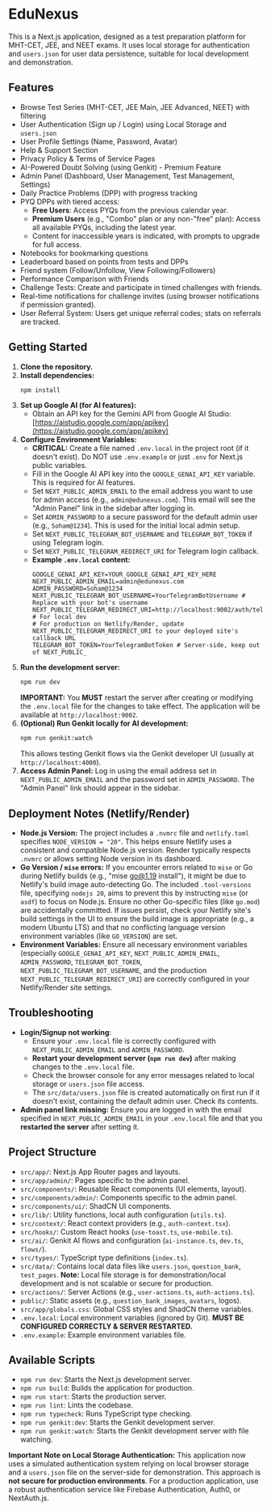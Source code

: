 # EduNexus

This is a Next.js application, designed as a test preparation platform for MHT-CET, JEE, and NEET exams.
It uses local storage for authentication and `users.json` for user data persistence, suitable for local development and demonstration.

## Features

*   Browse Test Series (MHT-CET, JEE Main, JEE Advanced, NEET) with filtering
*   User Authentication (Sign up / Login) using Local Storage and `users.json`
*   User Profile Settings (Name, Password, Avatar)
*   Help & Support Section
*   Privacy Policy & Terms of Service Pages
*   AI-Powered Doubt Solving (using Genkit) - Premium Feature
*   Admin Panel (Dashboard, User Management, Test Management, Settings)
*   Daily Practice Problems (DPP) with progress tracking
*   PYQ DPPs with tiered access:
    *   **Free Users**: Access PYQs from the previous calendar year.
    *   **Premium Users** (e.g., "Combo" plan or any non-"free" plan): Access all available PYQs, including the latest year.
    *   Content for inaccessible years is indicated, with prompts to upgrade for full access.
*   Notebooks for bookmarking questions
*   Leaderboard based on points from tests and DPPs
*   Friend system (Follow/Unfollow, View Following/Followers)
*   Performance Comparison with Friends
*   Challenge Tests: Create and participate in timed challenges with friends.
*   Real-time notifications for challenge invites (using browser notifications if permission granted).
*   User Referral System: Users get unique referral codes; stats on referrals are tracked.

## Getting Started

1.  **Clone the repository.**
2.  **Install dependencies:**
    ```bash
    npm install
    ```
3.  **Set up Google AI (for AI features):**
    *   Obtain an API key for the Gemini API from Google AI Studio: [https://aistudio.google.com/app/apikey](https://aistudio.google.com/app/apikey)
4.  **Configure Environment Variables:**
    *   **CRITICAL:** Create a file named `.env.local` in the project root (if it doesn't exist). Do NOT use `.env.example` or just `.env` for Next.js public variables.
    *   Fill in the Google AI API key into the `GOOGLE_GENAI_API_KEY` variable. This is required for AI features.
    *   Set `NEXT_PUBLIC_ADMIN_EMAIL` to the email address you want to use for admin access (e.g., `admin@edunexus.com`). This email will see the "Admin Panel" link in the sidebar after logging in.
    *   Set `ADMIN_PASSWORD` to a secure password for the default admin user (e.g., `Soham@1234`). This is used for the initial local admin setup.
    *   Set `NEXT_PUBLIC_TELEGRAM_BOT_USERNAME` and `TELEGRAM_BOT_TOKEN` if using Telegram login.
    *   Set `NEXT_PUBLIC_TELEGRAM_REDIRECT_URI` for Telegram login callback.
    *   **Example `.env.local` content:**
        ```
        GOOGLE_GENAI_API_KEY=YOUR_GOOGLE_GENAI_API_KEY_HERE
        NEXT_PUBLIC_ADMIN_EMAIL=admin@edunexus.com
        ADMIN_PASSWORD=Soham@1234
        NEXT_PUBLIC_TELEGRAM_BOT_USERNAME=YourTelegramBotUsername # Replace with your bot's username
        NEXT_PUBLIC_TELEGRAM_REDIRECT_URI=http://localhost:9002/auth/telegram/callback # For local dev
        # For production on Netlify/Render, update NEXT_PUBLIC_TELEGRAM_REDIRECT_URI to your deployed site's callback URL
        TELEGRAM_BOT_TOKEN=YourTelegramBotToken # Server-side, keep out of NEXT_PUBLIC_
        ```
5.  **Run the development server:**
    ```bash
    npm run dev
    ```
    **IMPORTANT:** You **MUST** restart the server after creating or modifying the `.env.local` file for the changes to take effect.
    The application will be available at `http://localhost:9002`.
6.  **(Optional) Run Genkit locally for AI development:**
    ```bash
    npm run genkit:watch
    ```
    This allows testing Genkit flows via the Genkit developer UI (usually at `http://localhost:4000`).
7.  **Access Admin Panel:** Log in using the email address set in `NEXT_PUBLIC_ADMIN_EMAIL` and the password set in `ADMIN_PASSWORD`. The "Admin Panel" link should appear in the sidebar.

## Deployment Notes (Netlify/Render)

*   **Node.js Version:** The project includes a `.nvmrc` file and `netlify.toml` specifies `NODE_VERSION = "20"`. This helps ensure Netlify uses a consistent and compatible Node.js version. Render typically respects `.nvmrc` or allows setting Node version in its dashboard.
*   **Go Version / `mise` errors:** If you encounter errors related to `mise` or Go during Netlify builds (e.g., "mise go@1.19 install"), it might be due to Netlify's build image auto-detecting Go. The included `.tool-versions` file, specifying `nodejs 20`, aims to prevent this by instructing `mise` (or `asdf`) to focus on Node.js. Ensure no other Go-specific files (like `go.mod`) are accidentally committed. If issues persist, check your Netlify site's build settings in the UI to ensure the build image is appropriate (e.g., a modern Ubuntu LTS) and that no conflicting language version environment variables (like `GO_VERSION`) are set.
*   **Environment Variables:** Ensure all necessary environment variables (especially `GOOGLE_GENAI_API_KEY`, `NEXT_PUBLIC_ADMIN_EMAIL`, `ADMIN_PASSWORD`, `TELEGRAM_BOT_TOKEN`, `NEXT_PUBLIC_TELEGRAM_BOT_USERNAME`, and the production `NEXT_PUBLIC_TELEGRAM_REDIRECT_URI`) are correctly configured in your Netlify/Render site settings.

## Troubleshooting

*   **Login/Signup not working**:
    *   Ensure your `.env.local` file is correctly configured with `NEXT_PUBLIC_ADMIN_EMAIL` and `ADMIN_PASSWORD`.
    *   **Restart your development server (`npm run dev`)** after making changes to the `.env.local` file.
    *   Check the browser console for any error messages related to local storage or `users.json` file access.
    *   The `src/data/users.json` file is created automatically on first run if it doesn't exist, containing the default admin user. Check its contents.
*   **Admin panel link missing:** Ensure you are logged in with the email specified in `NEXT_PUBLIC_ADMIN_EMAIL` in your `.env.local` file and that you **restarted the server** after setting it.

## Project Structure

*   `src/app/`: Next.js App Router pages and layouts.
*   `src/app/admin/`: Pages specific to the admin panel.
*   `src/components/`: Reusable React components (UI elements, layout).
*   `src/components/admin/`: Components specific to the admin panel.
*   `src/components/ui/`: ShadCN UI components.
*   `src/lib/`: Utility functions, local auth configuration (`utils.ts`).
*   `src/context/`: React context providers (e.g., `auth-context.tsx`).
*   `src/hooks/`: Custom React hooks (`use-toast.ts`, `use-mobile.ts`).
*   `src/ai/`: Genkit AI flows and configuration (`ai-instance.ts`, `dev.ts`, `flows/`).
*   `src/types/`: TypeScript type definitions (`index.ts`).
*   `src/data/`: Contains local data files like `users.json`, `question_bank`, `test_pages`. **Note:** Local file storage is for demonstration/local development and is not scalable or secure for production.
*   `src/actions/`: Server Actions (e.g., `user-actions.ts`, `auth-actions.ts`).
*   `public/`: Static assets (e.g., `question_bank_images`, `avatars`, logos).
*   `src/app/globals.css`: Global CSS styles and ShadCN theme variables.
*   `.env.local`: Local environment variables (ignored by Git). **MUST BE CONFIGURED CORRECTLY & SERVER RESTARTED.**
*   `.env.example`: Example environment variables file.

## Available Scripts

*   `npm run dev`: Starts the Next.js development server.
*   `npm run build`: Builds the application for production.
*   `npm run start`: Starts the production server.
*   `npm run lint`: Lints the codebase.
*   `npm run typecheck`: Runs TypeScript type checking.
*   `npm run genkit:dev`: Starts the Genkit development server.
*   `npm run genkit:watch`: Starts the Genkit development server with file watching.

**Important Note on Local Storage Authentication:**
This application now uses a simulated authentication system relying on local browser storage and a `users.json` file on the server-side for demonstration. This approach is **not secure for production environments**. For a production application, use a robust authentication service like Firebase Authentication, Auth0, or NextAuth.js.
